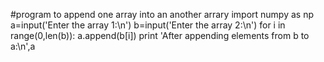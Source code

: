 #program to append one array into an another arrary
import numpy as np
a=input('Enter the array 1:\n')
b=input('Enter the array 2:\n')
for i in range(0,len(b)):
	a.append(b[i])
print 'After appending elements from b to a:\n',a
